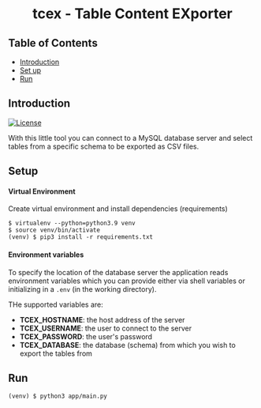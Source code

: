 <h1 style="text-align: center;">tcex - Table Content EXporter</h1>

## Table of Contents

- [Introduction](#introduction)
- [Set up](#setup)
- [Run](#run)




## Introduction

[![License](https://img.shields.io/badge/License-Apache%202.0-blue.svg)](https://opensource.org/licenses/Apache-2.0)

With this little tool you can connect to a MySQL database server and select tables from a 
specific schema to be exported as CSV files.

## Setup

#### Virtual Environment

Create virtual environment and install dependencies (requirements)

```shell
$ virtualenv --python=python3.9 venv
$ source venv/bin/activate
(venv) $ pip3 install -r requirements.txt
```

#### Environment variables

To specify the location of the database server the application reads environment variables which
you can provide either via shell variables or initializing in a `.env` (in the working directory).

THe supported variables are:

- **TCEX_HOSTNAME**: the host address of the server 
- **TCEX_USERNAME**: the user to connect to the server 
- **TCEX_PASSWORD**: the user's password
- **TCEX_DATABASE**: the database (schema) from which you wish to export the tables from

## Run

```shell
(venv) $ python3 app/main.py
```
